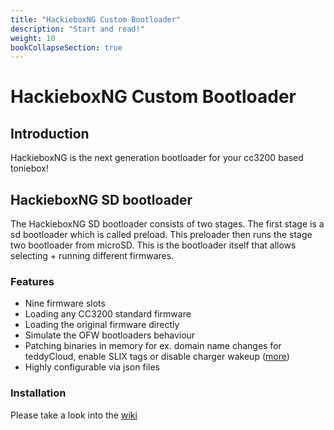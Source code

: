 ```yaml
---
title: "HackieboxNG Custom Bootloader"
description: "Start and read!"
weight: 10
bookCollapseSection: true
---
```


# HackieboxNG Custom Bootloader

## Introduction
HackieboxNG is the next generation bootloader for your cc3200 based toniebox!

## HackieboxNG SD bootloader
The HackieboxNG SD bootloader consists of two stages. The first stage is a sd bootloader which is called preload. This preloader then runs the stage two bootloader from microSD. This is the bootloader itself that allows selecting + running different firmwares.

### Features
* Nine firmware slots
* Loading any CC3200 standard firmware
* Loading the original firmware directly
* Simulate the OFW bootloaders behaviour
* Patching binaries in memory for ex. domain name changes for teddyCloud, enable SLIX tags or disable charger wakeup ([more](ofw-patches))
* Highly configurable via json files

### Installation
Please take a look into the [wiki](install)
